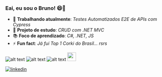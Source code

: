 ### Eai, eu sou o Bruno! 😄👋

- 💪 **Trabalhando atualmente**: *Testes Automatizados E2E de APIs com Cypress*
- 🔭 **Projeto de estudo**: *CRUD com .NET MVC*
- 📚 **Foco de aprendizado**: *C#, .NET, JS*
- ⚡ **Fun fact**: *Já fui Top 1 Corki do Brasil... rsrs*

![alt text][logoC#]  ![alt text][logo.NET]  ![alt text][logoJavaScript]  <img src="https://github.com/jalbertsr/logo-badge-images/blob/master/img/rsz_cypress.png?raw=true" width="27">

[![linkedin](https://img.shields.io/badge/LinkedIn-0077B5?style=for-the-badge&logo=linkedin&logoColor=white)](https://www.linkedin.com/in/brunopeternella/ "Dá uma olhadinha 😄")
          
[logoC#]: https://img.shields.io/badge/C%23-239120?style=for-the-badge&logo=c-sharp&logoColor=white "Minha queridinha 🥰"
[logo.NET]: https://img.shields.io/badge/.NET-512BD4?style=for-the-badge&logo=dotnet&logoColor=white "Aprendendo... 😨"
[logoJavaScript]: https://img.shields.io/badge/javascript-%23323330.svg?style=for-the-badge&logo=javascript&logoColor=%23F7DF1E "Eu até gosto de vc... 😂"

<!--
**bruno-pt/bruno-pt** is a ✨ _special_ ✨ repository because its `README.md` (this file) appears on your GitHub profile.

Here are some ideas to get you started:

- 🔭 I’m currently working on ...
- 🌱 I’m currently learning ...
- 👯 I’m looking to collaborate on ...
- 🤔 I’m looking for help with ...
- 💬 Ask me about ...
- 📫 How to reach me: ...
- 😄 Pronouns: ...
- ⚡ Fun fact: ...
-->
